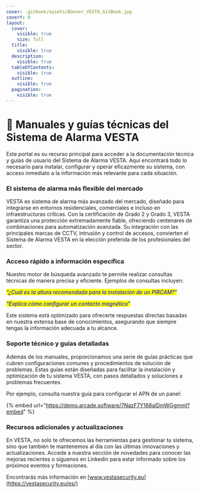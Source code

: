 ```yaml
---
cover: .gitbook/assets/Banner_VESTA_GitBook.jpg
coverY: 0
layout:
  cover:
    visible: true
    size: full
  title:
    visible: true
  description:
    visible: true
  tableOfContents:
    visible: true
  outline:
    visible: true
  pagination:
    visible: true
---
```


# 📘 Manuales y guías técnicas del Sistema de Alarma VESTA

Este portal es su recurso principal para acceder a la documentación técnica y guías de usuario del Sistema de Alarma VESTA. Aquí encontrará todo lo necesario para instalar, configurar y operar eficazmente su sistema, con acceso inmediato a la información más relevante para cada situación.

### El sistema de alarma más flexible del mercado

VESTA es sistema de alarma más avanzado del mercado, diseñado para integrarse en entornos residenciales, comerciales e incluso en infraestructuras críticas. Con la certificación de Grado 2 y Grado 3, VESTA garantiza una protección extremadamente fiable, ofreciendo centenares de combinaciones para automatización avanzada. Su integración con las principales marcas de CCTV, intrusión y control de accesos, convierten el Sistema de Alarma VESTA en la elección preferida de los profesionales del sector.

### Acceso rápido a información específica

Nuestro motor de búsqueda avanzado te permite realizar consultas técnicas de manera precisa y eficiente. Ejemplos de consultas incluyen:

_<mark style="color:blue;">“¿Cuál es la altura recomendada para la instalación de un PIRCAM?”</mark>_

_<mark style="color:blue;">“Explica cómo configurar un contacto magnético”</mark>_

Este sistema está optimizado para ofrecerte respuestas directas basadas en nuestra extensa base de conocimientos, asegurando que siempre tengas la información adecuada a tu alcance.

### Soporte técnico y guías detalladas

Además de los manuales, proporcionamos una serie de guías prácticas que cubren configuraciones comunes y procedimientos de solución de problemas. Estas guías están diseñadas para facilitar la instalación y optimización de tu sistema VESTA, con pasos detallados y soluciones a problemas frecuentes.&#x20;

Por ejemplo, consulta nuestra guía para configurar el APN de un panel:

{% embed url="https://demo.arcade.software/7NazF7Y168alDmWGgmmI?embed" %}

### Recursos adicionales y actualizaciones

En VESTA, no solo te ofrecemos las herramientas para gestionar tu sistema, sino que también te mantenemos al día con las últimas innovaciones y actualizaciones. Accede a nuestra sección de novedades para conocer las mejoras recientes o síguenos en Linkedin para estar informado sobre los próximos eventos y formaciones.&#x20;

Encontrarás más información en [www.vestasecurity.eu](https://vestasecurity.eu/es/)
